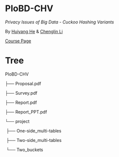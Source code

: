 # PIoBD-CHV
*Privacy Issues of Big Data - Cuckoo Hashing Variants*

By [Huiyang He](https://github.com/keiyou) & [Chenglin Li](https://github.com/yuany3721)



[Course Page](http://home.ustc.edu.cn/~chentang1999/)

# Tree

PIoBD-CHV

├── Proposal.pdf

├── Survey.pdf

├── Report.pdf

├── Report_PPT.pdf

└── project

​    ├── One-side_multi-tables

​    ├── Two-side_multi-tables

​    └── Two_buckets